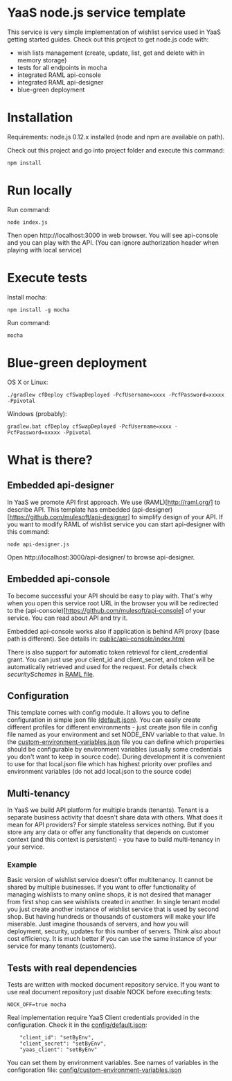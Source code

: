 # YaaS node.js service template

This service is very simple implementation of wishlist service used in YaaS getting started guides. 
Check out this project to get node.js code with:
	
* wish lists management (create, update, list, get and delete with in memory storage)
* tests for all endpoints in mocha
* integrated RAML api-console
* integrated RAML api-designer
* blue-green deployment

# Installation

Requirements: node.js 0.12.x installed (node and npm are available on path).
 
Check out this project and go into project folder and execute this command: 

	npm install
	
	
# Run locally

Run command:
	
	node index.js

Then open http://localhost:3000 in web browser. You will see api-console and you can play with the API. 
(You can ignore authorization header when playing with local service) 
	
# Execute tests

Install mocha:
	
	npm install -g mocha
	
Run command:
	
	mocha
	
	
# Blue-green deployment

OS X or Linux:
	
	./gradlew cfDeploy cfSwapDeployed -PcfUsername=xxxx -PcfPassword=xxxxx -Ppivotal

Windows (probably):
	
	gradlew.bat cfDeploy cfSwapDeployed -PcfUsername=xxxx -PcfPassword=xxxxx -Ppivotal
	

# What is there?

## Embedded api-designer
 
In YaaS we promote API first approach. We use (RAML)[http://raml.org/] to describe API. This template has embedded 
(api-designer)[https://github.com/mulesoft/api-designer] to simplify design of your API. 
If you want to modify RAML of wishlist service you can start api-designer with this command:

	node api-designer.js
	
Open http://localhost:3000/api-designer/ to browse api-designer. 

## Embedded api-console

To become successful your API should be easy to play with. That's why when you open this service root URL in the browser you will 
be redirected to the (api-console)[https://github.com/mulesoft/api-console] of your service. You can read about API and try it.

Embedded api-console works also if application is behind API proxy (base path is different). 
See details in: [public/api-console/index.html](public/api-console/index.html)

There is also support for automatic token retrieval for client_credential grant. You can just use your client_id and client_secret, 
and token will be automatically retrieved and used for the request. For details check _securitySchemes_ in 
[RAML file](public/api-console/raml/wishlist.raml).  

## Configuration
This template comes with config module. It allows you to define configuration in simple json file 
[(default.json)](config/default.json). You can easily create different profiles for different environments - just create
json file in config file named as your environment and set NODE_ENV variable to that value. 
In the [custom-environment-variables.json](config/custom-environment-variables.json) file you can define which properties should 
be configurable by environment variables (usually some credentials you don't want to keep in source code).
During development it is convenient to use for that local.json file which has highest priority over profiles and environment 
variables (do not add local.json to the source code)

## Multi-tenancy

In YaaS we build API platform for multiple brands (tenants). Tenant is a separate business activity that doesn't share 
data with others. What does it mean for API providers? For simple stateless services nothing. But if you store any any data 
or offer any functionality that depends on customer context (and this context is persistent) - you have to build 
multi-tenancy in your service.

### Example

Basic version of wishlist service doesn't offer multitenancy. It cannot be shared by multiple businesses. If you want to offer 
functionality of managing wishlists to many online shops, it is not desired that manager from first shop can see wishlists created 
in another. In single tenant model you just create another instance of wishlist service that is used by second shop. But having
hundreds or thousands of customers will make your life miserable. Just imagine thousands of servers, and how you will deployment, 
 security, updates for this number of servers. Think also about cost efficiency. It is much better if you can use the same 
 instance of your service for many tenants (customers).  


## Tests with real dependencies

Tests are written with mocked document repository service. If you want to use real document repository just disable NOCK before executing tests:

	NOCK_OFF=true mocha
	
Real implementation require YaaS Client credentials provided in the configuration. Check it in the [config/default.json](config/default.json):

	    "client_id": "setByEnv",
        "client_secret": "setByEnv",
        "yaas_client": "setByEnv"


You can set them by environment variables. See names of variables in the configoration file:
[config/custom-environment-variables.json](config/custom-environment-variables.json)



